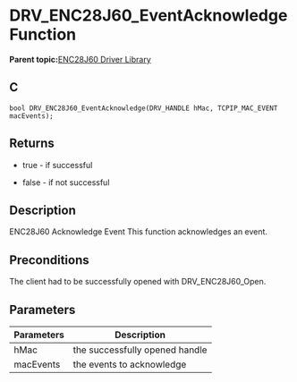 # DRV\_ENC28J60\_EventAcknowledge Function

**Parent topic:**[ENC28J60 Driver Library](GUID-58EA08F2-E38D-48FD-BD75-C2972C0EE761.md)

## C

```
bool DRV_ENC28J60_EventAcknowledge(DRV_HANDLE hMac, TCPIP_MAC_EVENT macEvents); 
```

## Returns

-   true - if successful

-   false - if not successful


## Description

ENC28J60 Acknowledge Event This function acknowledges an event.

## Preconditions

The client had to be successfully opened with DRV\_ENC28J60\_Open.

## Parameters

|Parameters|Description|
|----------|-----------|
|hMac|the successfully opened handle|
|macEvents|the events to acknowledge|

